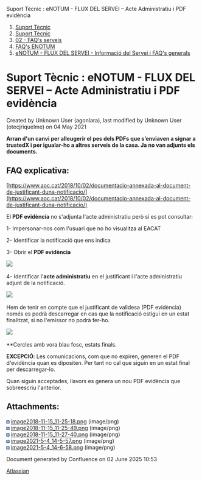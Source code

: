Suport Tècnic : eNOTUM - FLUX DEL SERVEI – Acte Administratiu i PDF evidència  

1.  [Suport Tècnic](index.html)
2.  [Suport Tècnic](13893782.html)
3.  [02 - FAQ's serveis](26313393.html)
4.  [FAQ's ENOTUM](28705561.html)
5.  [eNOTUM - FLUX DEL SERVEI - Informació del Servei i FAQ's generals](26313306.html)

Suport Tècnic : eNOTUM - FLUX DEL SERVEI – Acte Administratiu i PDF evidència
=============================================================================

Created by Unknown User (agonlara), last modified by Unknown User (otecjriquelme) on 04 May 2021

**Arran d'un canvi per alleugerir el pes dels PDFs que s’enviaven a signar a trustedX i per igualar-ho a altres serveis de la casa. Ja no van adjunts els documents.**

FAQ explicativa:
----------------

  

[https://www.aoc.cat/2018/10/02/documentacio-annexada-al-document-de-justificant-duna-notificacio/](https://www.aoc.cat/2018/10/02/documentacio-annexada-al-document-de-justificant-duna-notificacio/)

  

El **PDF evidència** no s'adjunta l'acte administratiu però sí es pot consultar: 

  

1- Impersonar-nos com l'usuari que no ho visualitza al EACAT

2- Identificar la notificació que ens indica

3- Obrir el **PDF evidència**

![](attachments/26313645/41522893.png)

  

4- Identificar l'**acte administratiu** en el justificant i l'acte administratiu adjunt de la notificació. 

![](attachments/26313645/41522892.png)

  

  

Hem de tenir en compte que el justificant de validesa (PDF evidència) només es podrà descarregar en cas que la notificació estigui en un estat finalitzat, si no l'emissor no podrà fer-ho. 

![](attachments/26313645/26317364.png)

\*\*Cercles amb vora blau fosc, estats finals. 

**EXCEPCIÓ**: Les comunicacions, com que no expiren, generen el PDF d'evidència quan es dipositen. Per tant no cal que siguin en un estat final per descarregar-lo.

Quan siguin acceptades, llavors es genera un nou PDF evidència que sobreescriu l'anterior.

  

Attachments:
------------

![](images/icons/bullet_blue.gif) [image2018-11-15\_11-25-18.png](attachments/26313645/26317366.png) (image/png)  
![](images/icons/bullet_blue.gif) [image2018-11-15\_11-25-49.png](attachments/26313645/26317369.png) (image/png)  
![](images/icons/bullet_blue.gif) [image2018-11-15\_11-27-40.png](attachments/26313645/26317364.png) (image/png)  
![](images/icons/bullet_blue.gif) [image2021-5-4\_14-5-57.png](attachments/26313645/41522892.png) (image/png)  
![](images/icons/bullet_blue.gif) [image2021-5-4\_14-6-58.png](attachments/26313645/41522893.png) (image/png)  

Document generated by Confluence on 02 June 2025 10:53

[Atlassian](http://www.atlassian.com/)